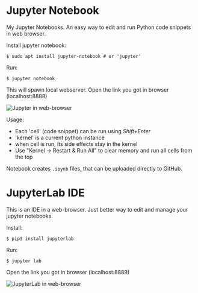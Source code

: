 # Jupyter Notebook
My Jupyter Notebooks. An easy way to edit and run Python code snippets in web browser.

Install jupyter notebook:

```$ sudo apt install jupyter-notebook # or 'jupyter'```

Run:

```$ jupyter notebook```

This will spawn local webserver. Open the link you got in browser (localhost:8888)

![Jupyter in web-browser](Jupyter.png)

Usage:
* Each 'cell' (code snippet) can be run using _Shift+Enter_
* 'kernel' is a current python instance
* when cell is run, its side effects stay in the kernel
* Use "Kernel → Restart & Run All" to clear memory and run all cells from the top

Notebook creates `.ipynb` files, that can be uploaded directly to GitHub.

# JupyterLab IDE
This is an IDE in a web-browser. Just better way to edit and manage your jupyter notebooks.

Install:

```$ pip3 install jupyterlab```

Run:

```$ jupyter lab```

Open the link you got in browser (localhost:8889)

![JupyterLab in web-browser](JupyterLab.png)
